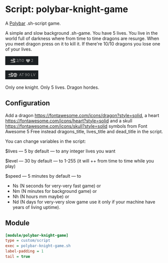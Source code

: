 # Script: polybar-knight-game

A [Polybar](https://github.com/jaagr/polybar) .sh-script game.

A simple and slow background .sh-game. You have 5 lives. You live in the world full of darkness where from time to time dragons are resurge. When you meet dragon press on it to kill it. If there're 10/10 dragons you lose one of your lives.

![polybar-knight-game](screenshots/polybar-knight-game.png)

![polybar-knight-game-another](screenshots/polybar-knight-game-another.png)

Only one knight. Only 5 lives. Dragon hordes.

## Configuration

Add a dragon https://fontawesome.com/icons/dragon?style=solid, a heart https://fontawesome.com/icons/heart?style=solid and a skull https://fontawesome.com/icons/skull?style=solid symbols from Font Awesome 5 Free instead dragons_title, lives_title and dead_title in the script.


You can change variables in the script:

$lives — 5 by default — to any integer lives you want

$level — 30 by default — to 1-255 (it will ++ from time to time while you play)

$speed — 5 minutes by default — to
+ Ns (N seconds for very-very fast game) or
+ Nm (N minutes for background game) or
+ Nh (N hours mm maybe) or
+ Nd (N days for very-very slow game use it only if your machine have years of living uptime).

## Module

```ini
[module/polybar-knight-game]
type = custom/script
exec = polybar-knight-game.sh
label-padding = 1
tail = true
```
